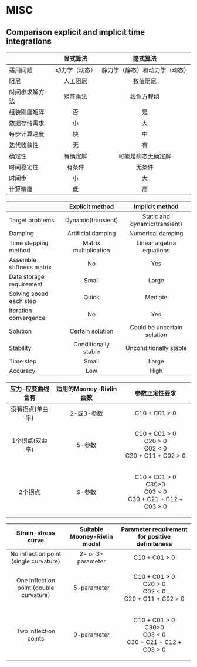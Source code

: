 # MISC

## Comparison explicit and implicit time integrations


|   | 显式算法 | 隐式算法 |
| - | :-------: | :-------: |
| 适用问题 | 动力学（动态） | 静力学（静态）和动力学（动态） |
| 阻尼 | 人工阻尼 | 数值阻尼 |
| 时间步求解方法 | 矩阵乘法 | 线性方程组 |
| 组装刚度矩阵 | 否 | 是 |
| 数据存储需求 | 小 | 大 |
| 每步计算速度 | 快 | 中 |
| 迭代收敛性 | 无 | 有 |
| 确定性 | 有确定解 | 可能是病态无确定解 |
| 时间稳定性 | 有条件 | 无条件 |
| 时间步 | 小 | 大 |
| 计算精度 | 低 | 高 |




|   | Explicit method | Implicit method |
| - | :-------: | :-------: |
| Target problems | Dynamic(transient) | Static and dynamic(transient) |
| Damping | Artificial damping | Numerical damping |
| Time stepping method | Matrix multiplication | Linear algebra equations |
| Assemble stiffness matrix | No | Yes |
| Data storage requirement | Small | Large |
| Solving speed each step | Quick | Mediate |
| Iteration convergence | No | Yes |
| Solution | Certain solution | Could be uncertain solution |
| Stability | Conditionally stable | Unconditionally stable |
| Time step | Small | Large |
| Accuracy | Low | High |





| 应力-应变曲线含有 | 适用的Mooney-Rivlin函数 | 参数正定性要求 | 
| :-------: | :-------: | :-------: |
| 没有拐点(单曲率) | 2-或3-参数 | C10 + C01 > 0 |
| 1个拐点(双曲率) | 5-参数 | <p>C10 + C01 > 0<br>C20 > 0<br>C02 < 0<br>C20 + C11 + C02 > 0</p> | 
| 2个拐点 | 9-参数 | <p>C10 + C01 > 0<br>C30>0<br>C03 < 0<br>C30 + C21 + C12 + C03 > 0</p> | 



| Strain-stress curve | Suitable Mooney-Rivlin model | Parameter requirement for positive definiteness | 
| :-------: | :-------: | :-------: |
| No inflection point (single curvature) | 2- or 3-parameter | C10 + C01 > 0 |
| One inflection point (double curvature) | 5-parameter | <p>C10 + C01 > 0<br>C20 > 0<br>C02 < 0<br>C20 + C11 + C02 > 0</p> | 
| Two inflection points | 9-parameter | <p>C10 + C01 > 0<br>C30>0<br>C03 < 0<br>C30 + C21 + C12 + C03 > 0</p> | 

